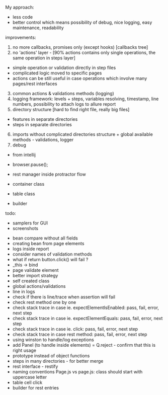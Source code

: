 My approach:
- less code
- better control which means possibility of debug, nice logging, easy maintenance, readability


improvements:
1. no more callbacks, promises only (except hooks) [callbacks tree]
2. no 'actions' layer - [90% actions contains only single operations, the same operation in steps layer]
- simple operation or validation directly in step files
- complicated logic moved to specific pages
- actions can be still useful in case operations which involve many pages/rest interfaces
3. common actions & validations methods (logging)
4. logging framework: levels + steps, variables resolving, timestamp, line numbers, possibility to attach logs to allure report
5. directory structure [hard to find right file, really big files]
- features in separate directories
- steps in separate directories
6. imports without complicated directories structure + global available methods - validations, logger
7. debug
- from intellij
- browser.pause();




- rest manager inside protractor flow
- container class
- table class
- builder


todo:
- samplers for GUI
- screenshots

+ bean compare without all fields
+ creating bean from page elements
+ logs inside report
+ consider names of validation methods
+ what if return button.click() will fail ?
+ _this -> bind
+ page validate element
+ better import strategy
+ self created class
+ global actions/validations
+ line in logs
+ check if there is line/trace when assertion will fail
+ check rest method one by one
+ check stack trace in case ie. expectElementIsEnabled: pass, fail, error, next step
+ check stack trace in case ie. expectElementEquals: pass, fail, error, next step
+ check stack trace in case ie. click: pass, fail, error, next step
+ check stack trace in case rest method: pass, fail, error, next step
+ using winston to handle/log exceptions
+ add Panel (to handle inside elements)
= Q.reject - confirm that this is right usage
+ prototype instead of object functions
+ steps in many directories - for better merge
+ rest interface - restify
+ naming conventions Page.js vs page.js: class should start with uppercase letter
+ table cell click
+ builder for rest entries
